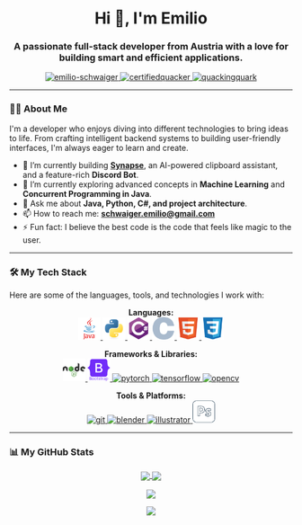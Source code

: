 <h1 align="center">Hi 👋, I'm Emilio</h1>
<h3 align="center">A passionate full-stack developer from Austria with a love for building smart and efficient applications.</h3>

<p align="center">
  <a href="https://linkedin.com/in/emilio-schwaiger-429948328" target="_blank">
    <img src="https://raw.githubusercontent.com/rahuldkjain/github-profile-readme-generator/master/src/images/icons/Social/linked-in-alt.svg" alt="emilio-schwaiger" height="30" width="40" />
  </a>
  <a href="https://instagram.com/certifiedquacker" target="_blank">
    <img src="https://raw.githubusercontent.com/rahuldkjain/github-profile-readme-generator/master/src/images/icons/Social/instagram.svg" alt="certifiedquacker" height="30" width="40" />
  </a>
  <a href="https://www.leetcode.com/quackingquark" target="_blank">
    <img src="https://raw.githubusercontent.com/rahuldkjain/github-profile-readme-generator/master/src/images/icons/Social/leet-code.svg" alt="quackingquark" height="30" width="40" />
  </a>
</p>

---

### 👨‍💻 About Me

<p>I'm a developer who enjoys diving into different technologies to bring ideas to life. From crafting intelligent backend systems to building user-friendly interfaces, I'm always eager to learn and create.</p>

- 🔭 I’m currently building **[Synapse](https://github.com/QuarkOS/synapse)**, an AI-powered clipboard assistant, and a feature-rich **Discord Bot**.
- 🌱 I’m currently exploring advanced concepts in **Machine Learning** and **Concurrent Programming in Java**.
- 💬 Ask me about **Java, Python, C#, and project architecture**.
- 📫 How to reach me: **schwaiger.emilio@gmail.com**
- ⚡ Fun fact: I believe the best code is the code that feels like magic to the user.

---

### 🛠️ My Tech Stack

Here are some of the languages, tools, and technologies I work with:

<p align="center">
  <strong>Languages:</strong><br>
  <a href="https://www.java.com" target="_blank" rel="noreferrer"> 
    <img src="https://raw.githubusercontent.com/devicons/devicon/master/icons/java/java-original-wordmark.svg" alt="java" width="40" height="40"/> 
  </a>
  <a href="https://www.python.org" target="_blank" rel="noreferrer"> 
    <img src="https://raw.githubusercontent.com/devicons/devicon/master/icons/python/python-original.svg" alt="python" width="40" height="40"/> 
  </a>
  <a href="https://www.w3schools.com/cs/" target="_blank" rel="noreferrer"> 
    <img src="https://raw.githubusercontent.com/devicons/devicon/master/icons/csharp/csharp-original.svg" alt="csharp" width="40" height="40"/> 
  </a>
  <a href="https://www.cprogramming.com/" target="_blank" rel="noreferrer"> 
    <img src="https://raw.githubusercontent.com/devicons/devicon/master/icons/c/c-original.svg" alt="c" width="40" height="40"/> 
  </a>
  <a href="https://www.w3.org/html/" target="_blank" rel="noreferrer"> 
    <img src="https://raw.githubusercontent.com/devicons/devicon/master/icons/html5/html5-original.svg" alt="html5" width="40" height="40"/> 
  </a>
  <a href="https://www.w3schools.com/css/" target="_blank" rel="noreferrer"> 
    <img src="https://raw.githubusercontent.com/devicons/devicon/master/icons/css3/css3-original.svg" alt="css3" width="40" height="40"/> 
  </a>
</p>

<p align="center">
  <strong>Frameworks & Libraries:</strong><br>
  <a href="https://nodejs.org" target="_blank" rel="noreferrer"> 
    <img src="https://raw.githubusercontent.com/devicons/devicon/master/icons/nodejs/nodejs-original-wordmark.svg" alt="nodejs" width="40" height="40"/> 
  </a>
  <a href="https://getbootstrap.com" target="_blank" rel="noreferrer"> 
    <img src="https://raw.githubusercontent.com/devicons/devicon/master/icons/bootstrap/bootstrap-plain-wordmark.svg" alt="bootstrap" width="40" height="40"/> 
  </a>
  <a href="https://pytorch.org/" target="_blank" rel="noreferrer"> 
    <img src="https://www.vectorlogo.zone/logos/pytorch/pytorch-icon.svg" alt="pytorch" width="40" height="40"/> 
  </a> 
  <a href="https://www.tensorflow.org" target="_blank" rel="noreferrer"> 
    <img src="https://www.vectorlogo.zone/logos/tensorflow/tensorflow-icon.svg" alt="tensorflow" width="40" height="40"/> 
  </a>
  <a href="https://opencv.org/" target="_blank" rel="noreferrer"> 
    <img src="https://www.vectorlogo.zone/logos/opencv/opencv-icon.svg" alt="opencv" width="40" height="40"/> 
  </a> 
</p>

<p align="center">
  <strong>Tools & Platforms:</strong><br>
  <a href="https://git-scm.com/" target="_blank" rel="noreferrer"> 
    <img src="https://www.vectorlogo.zone/logos/git-scm/git-scm-icon.svg" alt="git" width="40" height="40"/> 
  </a>
  <a href="https://www.blender.org/" target="_blank" rel="noreferrer"> 
    <img src="https://download.blender.org/branding/community/blender_community_badge_white.svg" alt="blender" width="40" height="40"/> 
  </a> 
  <a href="https://www.adobe.com/in/products/illustrator.html" target="_blank" rel="noreferrer"> 
    <img src="https://www.vectorlogo.zone/logos/adobe_illustrator/adobe_illustrator-icon.svg" alt="illustrator" width="40" height="40"/> 
  </a> 
  <a href="https://www.photoshop.com/en" target="_blank" rel="noreferrer"> 
    <img src="https://raw.githubusercontent.com/devicons/devicon/master/icons/photoshop/photoshop-line.svg" alt="photoshop" width="40" height="40"/> 
  </a>
</p>

---

### 📊 My GitHub Stats

<p align="center">
  <a href="https://github.com/QuarkOS">
    <img align="center" src="https://github-readme-stats.vercel.app/api?username=QuarkOS&show_icons=true&theme=onedark&count_private=true" />
  </a>
  <a href="https://github.com/QuarkOS">
    <img align="center" src="https://github-readme-stats.vercel.app/api/top-langs/?username=QuarkOS&layout=compact&theme=onedark" />
  </a>
</p>
<p align="center">
  <a href="https://github.com/QuarkOS">
    <img align="center" src="https://github-readme-streak-stats.herokuapp.com/?user=QuarkOS&theme=onedark" />
  </a>
</p>
<p align="center">
  <a href="https://github.com/ryo-ma/github-profile-trophy">
    <img src="https://github-profile-trophy.vercel.app/?username=QuarkOS&theme=onedark&column=7" />
  </a>
</p>

